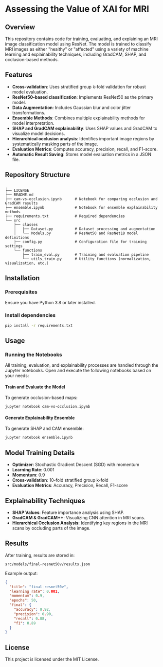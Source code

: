 # Assessing the Value of XAI for MRI

## Overview

This repository contains code for training, evaluating, and explaining an MRI image classification model using ResNet.
The model is trained to classify MRI images as either "healthy" or "affected" using a variety of machine learning and
explainability techniques, including GradCAM, SHAP, and occlusion-based methods.

## Features

- **Cross-validation**: Uses stratified group k-fold validation for robust model evaluation.
- **ResNet50-based classification**: Implements ResNet50 as the primary model.
- **Data Augmentation**: Includes Gaussian blur and color jitter transformations.
- **Ensemble Methods**: Combines multiple explainability methods for model interpretation.
- **SHAP and GradCAM explainability**: Uses SHAP values and GradCAM to visualize model decisions.
- **Hierarchical occlusion analysis**: Identifies important image regions by systematically masking parts of the image.
- **Evaluation Metrics**: Computes accuracy, precision, recall, and F1-score.
- **Automatic Result Saving**: Stores model evaluation metrics in a JSON file.

## Repository Structure

```
.
├── LICENSE
├── README.md
├── cam-vs-occlusion.ipynb      # Notebook for comparing occlusion and GradCAM results
├── ensemble.ipynb              # Notebook for ensemble explainability methods
├── requirements.txt            # Required dependencies
└── src
    ├── classes
    │   ├── Dataset.py          # Dataset processing and augmentation
    │   └── Models.py           # ResNet50 and ResNet18 model definitions
    ├── config.py               # Configuration file for training settings
    └── functions
        ├── train_eval.py       # Training and evaluation pipeline
        └── utils_train.py      # Utility functions (normalization, visualization, etc.)
```

## Installation

### Prerequisites

Ensure you have Python 3.8 or later installed.

### Install dependencies

```sh
pip install -r requirements.txt
```

## Usage

### Running the Notebooks

All training, evaluation, and explainability processes are handled through the Jupyter notebooks. Open and execute the
following notebooks based on your needs:

#### Train and Evaluate the Model

To generate occlusion-based maps:

```sh
jupyter notebook cam-vs-occlusion.ipynb
```

#### Generate Explainability Ensemble

To generate SHAP and CAM ensemble:

```sh
jupyter notebook ensemble.ipynb
```

## Model Training Details

- **Optimizer**: Stochastic Gradient Descent (SGD) with momentum
- **Learning Rate**: 0.001
- **Momentum**: 0.9
- **Cross-validation**: 10-fold stratified group k-fold
- **Evaluation Metrics**: Accuracy, Precision, Recall, F1-score

## Explainability Techniques

- **SHAP Values**: Feature importance analysis using SHAP.
- **GradCAM & GradCAM++**: Visualizing CNN attention in MRI scans.
- **Hierarchical Occlusion Analysis**: Identifying key regions in the MRI scans by occluding parts of the image.

## Results

After training, results are stored in:

```
src/models/final-resnet50v/results.json
```

Example output:

```json
{
  "title": "final-resnet50v",
  "learning rate": 0.001,
  "momentum": 0.9,
  "epochs": 50,
  "final": {
    "accuracy": 0.92,
    "precision": 0.90,
    "recall": 0.88,
    "f1": 0.89
  }
}
```

## License

This project is licensed under the MIT License.

